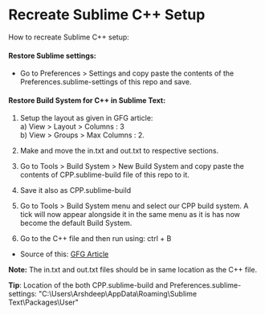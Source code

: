 # Recreate Sublime C++ Setup
How to recreate Sublime C++ setup:

#### Restore Sublime settings:
   - Go to Preferences > Settings and copy paste the contents of the Preferences.sublime-settings of this repo and save.

#### Restore Build System for C++ in Sublime Text:

1) Setup the layout as given in GFG article:  
  a) View > Layout > Columns : 3  
  b) View > Groups > Max Columns : 2.

2) Make and move the in.txt and out.txt to respective sections.

3) Go to Tools > Build System > New Build System and copy paste the contents of CPP.sublime-build file of this repo to it.

4) Save it also as CPP.sublime-build

5) Go to Tools > Build System menu and select our CPP build system. A tick will now appear alongside it in the same menu as it is has now become the default Build System.

6) Go to the C++ file and then run using: ctrl + B

- Source of this: [GFG Article](https://www.geeksforgeeks.org/setting-up-sublime-text-for-cpp-competitive-programming-environment/)

**Note:** The in.txt and out.txt files should be in same location as the C++ file.

**Tip**: Location of the both CPP.sublime-build and Preferences.sublime-settings: "C:\Users\Arshdeep\AppData\Roaming\Sublime Text\Packages\User"
